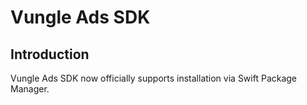 # Vungle Ads SDK

## Introduction

Vungle Ads SDK now officially supports installation via Swift Package Manager.
